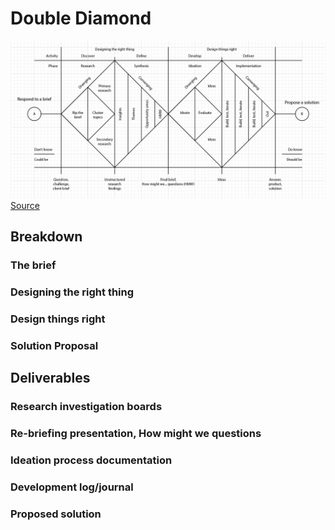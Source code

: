 # Double Diamond
![Double diamond diagram](doublediamond.png)
[Source](https://medium.com/digital-experience-design/how-to-apply-a-design-thinking-hcd-ux-or-any-creative-process-from-scratch-b8786efbf812#.861rskxnx)
## Breakdown
### The brief
### Designing the right thing
### Design things right
### Solution Proposal

## Deliverables
### Research investigation boards
### Re-briefing presentation, How might we questions
### Ideation process documentation
### Development log/journal
### Proposed solution
